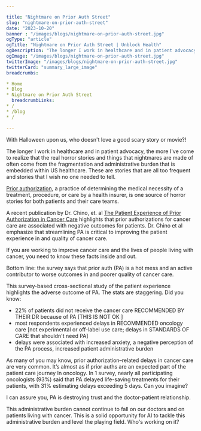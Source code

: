 ```yaml
---

title: "Nightmare on Prior Auth Street"
slug: "nightmare-on-prior-auth-street"
date: "2023-10-20"
banner : "/images/blogs/nightmare-on-prior-auth-street.jpg"
ogType: "article"
ogTitle: "Nightmare on Prior Auth Street | Unblock Health"
ogDescription: "The longer I work in healthcare and in patient advocacy, the more I’ve come to realize that the real horror stories and things that nightmares are made of often come from the fragmentation and administrative burden that is embedded within US healthcare."
ogImage: "/images/blogs/nightmare-on-prior-auth-street.jpg"
twitterImage: "/images/blogs/nightmare-on-prior-auth-street.jpg"
twitterCard: "summary_large_image"
breadcrumbs:

* Home
* Blog
* Nightmare on Prior Auth Street
  breadcrumbLinks:
* /
* /blog
* /

---
```


With Halloween upon us, who doesn't love a good scary story or movie?!

The longer I work in healthcare and in patient advocacy, the more I've come to realize that the real horror stories and things that nightmares are made of often come from the fragmentation and administrative burden that is embedded within US healthcare. These are stories that are all too frequent and stories that I wish no one needed to tell.

<a href="https://www.healthcare.gov/glossary/preauthorization/#:\~:text=A%20decision%20by%20your%20health,authorization%2C%20prior%20approval%20or%20precertification.">Prior authorization</a>, a practice of determining the medical necessity of a treatment, procedure, or care by a health insurer, is one source of horror stories for both patients and their care teams.

A recent publication by Dr. Chino, et. al <a href="https://jamanetwork.com/journals/jamanetworkopen/fullarticle/2810824">The Patient Experience of Prior Authorization in Cancer Care</a> highlights that prior authorizations for cancer care are associated with negative outcomes for patients. Dr. Chino et al emphasize that streamlining PA is critical to improving the patient experience in and quality of cancer care.

If you are working to improve cancer care and the lives of people living with cancer, you need to know these facts inside and out.

Bottom line: the survey says that prior auth (PA) is a hot mess and an active contributor to worse outcomes in and poorer quality of cancer care.

This survey-based cross-sectional study of the patient experience highlights the adverse outcome of PA. The stats are staggering. Did you know:

* 22% of patients did not receive the cancer care RECOMMENDED BY THEIR DR because of PA \[THIS IS NOT OK \]
* most respondents experienced delays in RECOMMENDED oncology care \[not experimental or off-label use care;  delays in STANDARDS OF CARE that shouldn't need PA\]
* delays were associated with increased anxiety, a negative perception of the PA process, increased patient administrative burden

As many of you may know, prior authorization–related delays in cancer care are very common. It’s almost as if prior auths are an expected part of the patient care journey In oncology. In 1 survey, nearly all participating oncologists (93%) said that PA delayed life-saving treatments for their patients, with 31% estimating delays exceeding 5 days. Can you imagine?

I can assure you, PA is destroying trust and the doctor-patient relationship.

This administrative burden cannot continue to fall on our doctors and on patients living with cancer. This is a solid opportunity for AI to tackle this administrative burden and level the playing field. Who's working on it?